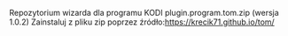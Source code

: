 Repozytorium wizarda dla programu KODI plugin.program.tom.zip (wersja 1.0.2)
Zainstaluj z pliku zip poprzez źródło:https://krecik71.github.io/tom/

